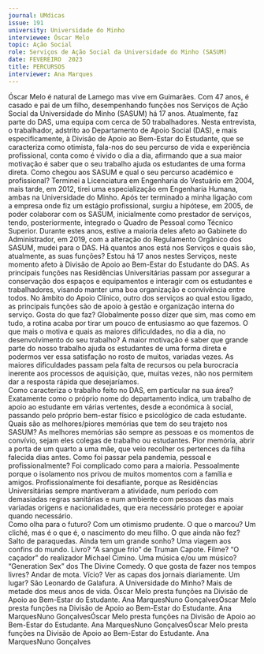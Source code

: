 ```yaml
---
journal: UMdicas 
issue: 191
university: Universidade do Minho
interviewee: Óscar Melo
topic: Ação Social
role: Serviços de Ação Social da Universidade do Minho (SASUM)
date: FEVEREIRO  2023
title: PERCURSOS
interviewer: Ana Marques
---
```


Óscar Melo é natural de Lamego mas vive em Guimarães. Com 47 anos, é casado e pai de um 
filho, desempenhando funções nos Serviços de Ação Social da Universidade do Minho (SASUM) 
há 17 anos. Atualmente, faz parte do DAS, uma equipa com cerca de 50 trabalhadores.
Nesta entrevista, o trabalhador, adstrito 
ao Departamento de Apoio Social (DAS), 
e mais especificamente, à Divisão de 
Apoio ao Bem-Estar do Estudante, que 
se caracteriza como otimista, fala-nos 
do seu percurso de vida e experiência 
profissional, conta como é vivido o dia a 
dia, afirmando que a sua maior motivação 
é saber que o seu trabalho ajuda os 
estudantes de uma forma direta.
Como chegou aos SASUM e qual o seu 
percurso académico e profissional? 
Terminei a Licenciatura em Engenharia do 
Vestuário em 2004, mais tarde, em 2012, 
tirei uma especialização em Engenharia 
Humana, ambas na Universidade do 
Minho. Após ter terminado a minha 
ligação com a empresa onde fiz um 
estágio profissional, surgiu a hipótese, em 
2005, de poder colaborar com os SASUM, 
inicialmente como prestador de serviços, tendo, posteriormente, integrado o 
Quadro de Pessoal como Técnico Superior. 
Durante estes anos, estive a maioria deles 
afeto ao Gabinete do Administrador, em 
2019, com a alteração do Regulamento 
Orgânico dos SASUM, mudei para o DAS. 
Há quantos anos está nos Serviços e quais 
são, atualmente, as suas funções? 
Estou há 17 anos nestes Serviços, neste 
momento afeto à Divisão de Apoio ao 
Bem-Estar do Estudante do DAS. As 
principais funções nas Residências 
Universitárias passam por assegurar a 
conservação dos espaços e equipamentos 
e interagir com os estudantes e 
trabalhadores, visando manter uma 
boa organização e convivência entre 
todos. No âmbito do Apoio Clínico, outro 
dos serviços ao qual estou ligado, as 
principais funções são de apoio à gestão 
e organização interna do serviço.
Gosta do que faz? 
Globalmente posso dizer que sim, mas como em tudo, a rotina acaba por tirar 
um pouco de entusiasmo ao que fazemos. 
O que mais o motiva e quais as 
maiores dificuldades, no dia a dia, no 
desenvolvimento do seu trabalho? 
A maior motivação é saber que grande 
parte do nosso trabalho ajuda os 
estudantes de uma forma direta e 
podermos ver essa satisfação no rosto 
de muitos, variadas vezes. As maiores 
dificuldades passam pela falta de recursos 
ou pela burocracia inerente aos processos 
de aquisição, que, muitas vezes, não nos 
permitem dar a resposta rápida que 
desejaríamos.   
Como caracteriza o trabalho feito no DAS, 
em particular na sua área? 
Exatamente como o próprio nome do 
departamento indica, um trabalho de 
apoio ao estudante em várias vertentes, 
desde a económica à social, passando pelo 
próprio bem-estar físico e psicológico de 
cada estudante. Quais são as melhores/piores memórias 
que tem do seu trajeto nos SASUM? 
As melhores memórias são sempre as 
pessoas e os momentos de convívio, sejam 
eles colegas de trabalho ou estudantes. 
Pior memória, abrir a porta de um quarto 
a uma mãe, que veio recolher os pertences 
da filha falecida dias antes.
Como foi passar pela pandemia, pessoal 
e profissionalmente? 
Foi complicado como para a maioria. 
Pessoalmente porque o isolamento 
nos privou de muitos momentos com 
a família e amigos. Profissionalmente 
foi desafiante, porque as Residências 
Universitárias sempre mantiveram a 
atividade, num período com demasiadas 
regras sanitárias e num ambiente com 
pessoas das mais variadas origens e 
nacionalidades, que era necessário 
proteger e apoiar quando necessário.   
Como olha para o futuro? 
Com um otimismo prudente.
O que o marcou? 
Um cliché, mas é o que é, o nascimento 
do meu filho. 
O que ainda não fez? 
Salto de paraquedas.
Ainda tem um grande sonho? 
Uma viagem aos confins do mundo.
Livro? 
“A sangue frio” de Truman Capote.
Filme? 
“O caçador” do realizador Michael 
Cimino.
Uma música e/ou um músico? 
“Generation Sex” dos The Divine 
Comedy.
O que gosta de fazer nos tempos livres? 
Andar de mota.
Vício? 
Ver as capas dos jornais diariamente.
Um lugar? 
São Leonardo de Galafura.
A Universidade do Minho? 
Mais de metade dos meus anos de vida.
Óscar Melo presta funções na Divisão de Apoio ao Bem-Estar do Estudante. Ana MarquesNuno GonçalvesÓscar Melo presta funções na Divisão de Apoio ao Bem-Estar do Estudante. Ana MarquesNuno GonçalvesÓscar Melo presta funções na Divisão de Apoio ao Bem-Estar do Estudante. Ana MarquesNuno GonçalvesÓscar Melo presta funções na Divisão de Apoio ao Bem-Estar do Estudante. Ana MarquesNuno Gonçalves